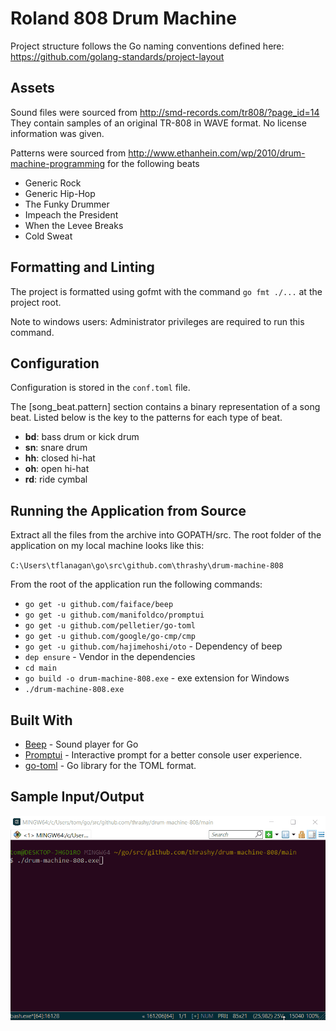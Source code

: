 
#  Roland 808 Drum Machine

Project structure follows the Go naming conventions defined here: https://github.com/golang-standards/project-layout

##  Assets

Sound files were sourced from http://smd-records.com/tr808/?page_id=14 They contain samples of an original TR-808 in WAVE format. No license information was given.

Patterns were sourced from http://www.ethanhein.com/wp/2010/drum-machine-programming for the following beats

* Generic Rock
* Generic Hip-Hop
* The Funky Drummer
* Impeach the President
* When the Levee Breaks
* Cold Sweat

##  Formatting and Linting

The project is formatted using gofmt with the command `go fmt ./...` at the project root.

Note to windows users: Administrator privileges are required to run this command.

##  Configuration

Configuration is stored in the `conf.toml` file.

The [song_beat.pattern] section contains a binary representation of a song beat. Listed below is the key to the patterns for each type of beat.

* **bd**: bass drum or kick drum
* **sn**: snare drum
* **hh**: closed hi-hat
* **oh**: open hi-hat
* **rd**: ride cymbal

##  Running the Application from Source

Extract all the files from the archive into GOPATH/src. The root folder of the application on my local machine looks like this:

`C:\Users\tflanagan\go\src\github.com\thrashy\drum-machine-808`

From the root of the application run the following commands:

* `go get -u github.com/faiface/beep`
* `go get -u github.com/manifoldco/promptui`
* `go get -u github.com/pelletier/go-toml`
* `go get -u github.com/google/go-cmp/cmp`
* `go get -u github.com/hajimehoshi/oto` - Dependency of beep
* `dep ensure` - Vendor in the dependencies
* `cd main`
* `go build -o drum-machine-808.exe` - exe extension for Windows
* `./drum-machine-808.exe`

##  Built With

* [Beep](https://github.com/faiface/beep) - Sound player for Go
* [Promptui](https://github.com/manifoldco/promptui) - Interactive prompt for a better console user experience.
* [go-toml](https://github.com/pelletier/go-toml) - Go library for the TOML format.

##  Sample Input/Output

![example.gif](example.gif)
